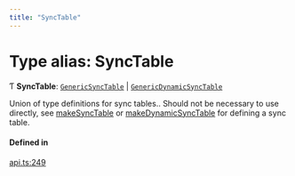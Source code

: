 ```yaml
---
title: "SyncTable"
---
```

# Type alias: SyncTable

Ƭ **SyncTable**: [`GenericSyncTable`](GenericSyncTable.md) \| [`GenericDynamicSyncTable`](GenericDynamicSyncTable.md)

Union of type definitions for sync tables..
Should not be necessary to use directly, see [makeSyncTable](../functions/makeSyncTable.md) or [makeDynamicSyncTable](../functions/makeDynamicSyncTable.md)
for defining a sync table.

#### Defined in

[api.ts:249](https://github.com/coda/packs-sdk/blob/main/api.ts#L249)
